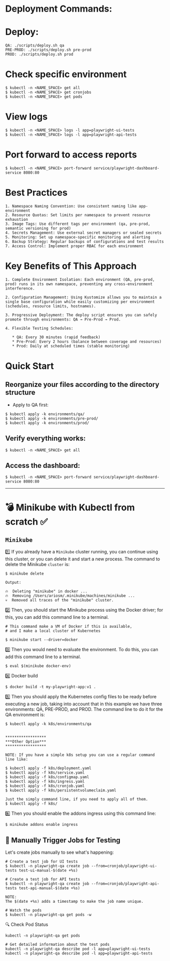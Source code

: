 # Deployment Commands: 

# Deploy: 
```shell
QA: ./scripts/deploy.sh qa
PRE-PROD: ./scripts/deploy.sh pre-prod
PROD: ./scripts/deploy.sh prod
```

# Check specific environment
```shell
$ kubectl -n <NAME_SPACE> get all
$ kubectl -n <NAME_SPACE> get cronjobs
$ kubectl -n <NAME_SPACE> get pods
```

# View logs
```shell
$ kubectl -n <NAME_SPACE> logs -l app=playwright-ui-tests
$ kubectl -n <NAME_SPACE> logs -l app=playwright-api-tests
```

# Port forward to access reports
```shell
$ kubectl -n <NAME_SPACE> port-forward service/playwright-dashboard-service 8080:80
```

# Best Practices

```text
1. Namespace Naming Convention: Use consistent naming like app-environment
2. Resource Quotas: Set limits per namespace to prevent resource exhaustion
3. Image Tags: Use different tags per environment (qa, pre-prod, semantic versioning for prod)
4. Secrets Management: Use external secret managers or sealed secrets
5. Monitoring: Set up namespace-specific monitoring and alerting
6. Backup Strategy: Regular backups of configurations and test results
7. Access Control: Implement proper RBAC for each environment
```

# Key Benefits of This Approach
```text
1. Complete Environment Isolation: Each environment (QA, pre-prod, prod) runs in its own namespace, preventing any cross-environment interference.
   
2. Configuration Management: Using Kustomize allows you to maintain a single base configuration while easily customizing per environment (schedules, resource limits, hostnames).

3. Progressive Deployment: The deploy script ensures you can safely promote through environments: QA → Pre-Prod → Prod.

4. Flexible Testing Schedules:

   * QA: Every 30 minutes (rapid feedback)
   * Pre-Prod: Every 2 hours (balance between coverage and resources)
   * Prod: Daily at scheduled times (stable monitoring)
```

# Quick Start

## Reorganize your files according to the directory structure
- Apply to QA first:
```shell
$ kubectl apply -k environments/qa/
$ kubectl apply -k environments/pre-prod/
$ kubectl apply -k environments/prod/
```

## Verify everything works:
```shell
$ kubectl -n <NAME_SPACE> get all
```

## Access the dashboard:
```shell
$ kubectl -n <NAME_SPACE> port-forward service/playwright-dashboard-service 8080:80
```
___
# 💣 Minikube with Kubectl from scratch ✅

## `Minikube`

1️⃣ If you already have a `Minikube` cluster running, you can continue using this cluster, or you can delete it and start a new process. The command to delete the Minikube `cluster` is:

```shell
$ minikube delete

Output: 

🔥  Deleting "minikube" in docker ...
🔥  Removing /Users/ariosm/.minikube/machines/minikube ...
💀  Removed all traces of the "minikube" cluster.
```

2️⃣ Then, you should start the Minikube process using the Docker driver; for this, you can add this command line to a terminal.

```shell
# This command make a VM of Docker if this is available, 
# and I make a local cluster of Kubernetes

$ minikube start --driver=docker
```

3️⃣ Then you would need to evaluate the environment. To do this, you can add this command line to a terminal. 
```shell
$ eval $(minikube docker-env)
```
4️⃣ Docker build
```shell
$ docker build -t my-playwright-app:v1 .
```
5️⃣ Then you should apply the Kubernetes config files to be ready before executing a new job, taking into account that in this example we have three environments: QA, PRE-PROD, and PROD.  The command line to do it for the QA environment is:  

```shell
$ kubectl apply -k k8s/environments/qa


******************
***Other Option***
******************

NOTE: If you have a simple k8s setup you can use a regular command line like: 

$ kubectl apply -f k8s/deployment.yaml
$ kubectl apply -f k8s/service.yaml
$ kubectl apply -f k8s/configmap.yaml
$ kubectl apply -f k8s/ingress.yaml
$ kubectl apply -f k8s/cronjob.yaml
$ kubectl apply -f k8s/persistentvolumeclaim.yaml

Just the simply command line, if you need to apply all of them. 
$ kubectl apply -f k8s/
```

6️⃣ Then you should enable the addons ingress using this command line: 
```shell
$ minikube addons enable ingress
```

## 🚀 Manually Trigger Jobs for Testing
Let's create jobs manually to see what's happening:

```shell
# Create a test job for UI tests
$ kubectl -n playwright-qa create job --from=cronjob/playwright-ui-tests test-ui-manual-$(date +%s)

# Create a test job for API tests
$ kubectl -n playwright-qa create job --from=cronjob/playwright-api-tests test-api-manual-$(date +%s)

NOTE: 
The $(date +%s) adds a timestamp to make the job name unique.

# Watch the pods
$ kubectl -n playwright-qa get pods -w

```

🔍 Check Pod Status

```# Get all pods including the test pods
kubectl -n playwright-qa get pods

# Get detailed information about the test pods
kubectl -n playwright-qa describe pod -l app=playwright-ui-tests
kubectl -n playwright-qa describe pod -l app=playwright-api-tests
```